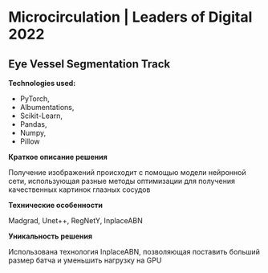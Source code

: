 # Microcirculation | Leaders of Digital 2022
## Eye Vessel Segmentation Track


**Technologies used:** 

 - PyTorch, 
 - Albumentations, 
 - Scikit-Learn, 
 - Pandas, 
 - Numpy, 
 - Pillow

**Краткое описание решения**

Получение изображений происходит с помощью модели нейронной сети, использующая разные методы оптимизации для получения качественных картинок глазных сосудов



**Технические особенности**

Madgrad, Unet++, RegNetY, InplaceABN



**Уникальность решения**

Использована технология InplaceABN, позволяющая поставить больший размер батча и уменьшить нагрузку на GPU
